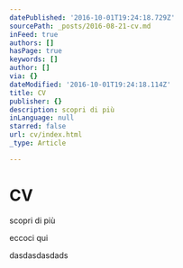 ```yaml
---
datePublished: '2016-10-01T19:24:18.729Z'
sourcePath: _posts/2016-08-21-cv.md
inFeed: true
authors: []
hasPage: true
keywords: []
author: []
via: {}
dateModified: '2016-10-01T19:24:18.114Z'
title: CV
publisher: {}
description: scopri di più
inLanguage: null
starred: false
url: cv/index.html
_type: Article

---
```

# CV

scopri di più

eccoci qui

dasdasdasdads